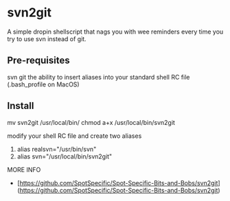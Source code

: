svn2git
=======
A simple dropin shellscript that nags you with wee reminders every time you try to use svn instead of git.

Pre-requisites
--------------
svn
git
the ability to insert aliases into your standard shell RC file
(.bash_profile on MacOS)

Install
-------
mv svn2git /usr/local/bin/
chmod a+x /usr/local/bin/svn2git

modify your shell RC file and create two aliases
 1. alias realsvn="/usr/bin/svn"
 2. alias svn="/usr/local/bin/svn2git"

MORE INFO
- [https://github.com/SpotSpecific/Spot-Specific-Bits-and-Bobs/svn2git] (https://github.com/SpotSpecific/Spot-Specific-Bits-and-Bobs/svn2git)
